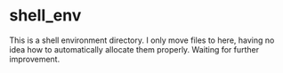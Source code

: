 # shell_env
This is a shell environment directory.
I only move files to here, having no idea how to automatically allocate them properly.
Waiting for further improvement.
